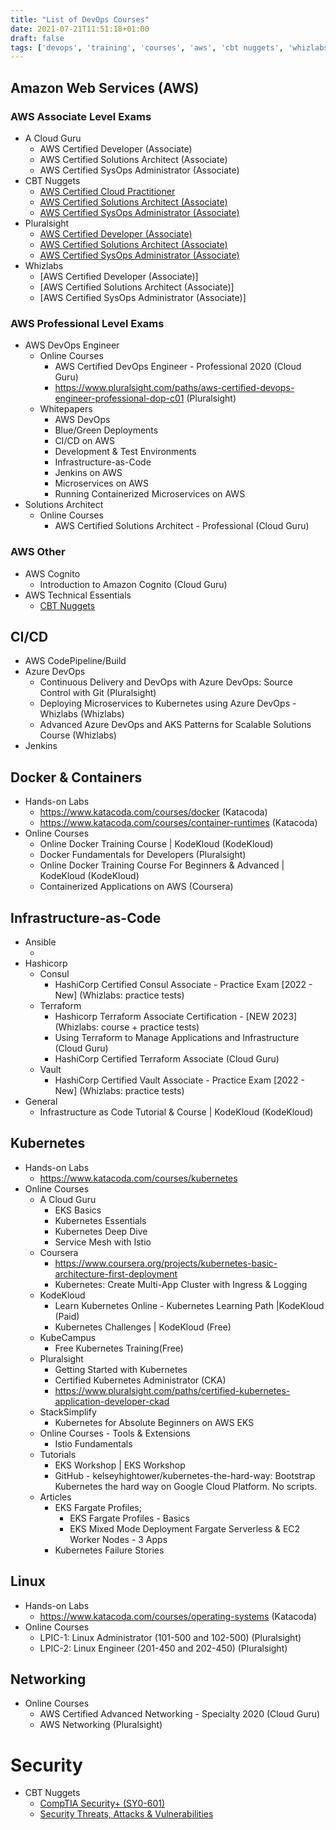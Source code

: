 ```yaml
---
title: "List of DevOps Courses"
date: 2021-07-21T11:51:18+01:00
draft: false
tags: ['devops', 'training', 'courses', 'aws', 'cbt nuggets', 'whizlabs', 'a cloud guru', 'docker', 'iac', 'k8s', 'linux', 'networking', 'security', 'cicd']
---
```


## Amazon Web Services (AWS)

### AWS Associate Level Exams
- A Cloud Guru
  - AWS Certified Developer (Associate)
  - AWS Certified Solutions Architect (Associate)
  - AWS Certified SysOps Administrator (Associate)
- CBT Nuggets
  - [AWS Certified Cloud Practitioner](https://www.cbtnuggets.com/it-training/aws/cloud-practitioner/)
  - [AWS Certified Solutions Architect (Associate)](https://www.cbtnuggets.com/it-training/aws/solutions-architect-associate/)
  - [AWS Certified SysOps Administrator (Associate)](https://www.cbtnuggets.com/it-training/aws/sysops-administrator-associate/)
- Pluralsight
  - [AWS Certified Developer (Associate)](https://www.pluralsight.com/paths/aws-certified-developer-associate)
  - [AWS Certified Solutions Architect (Associate)](https://www.pluralsight.com/paths/aws-certified-solutions-architect-associate)
  - [AWS Certified SysOps Administrator (Associate)](https://www.pluralsight.com/paths/aws-certified-sysops-administrator-associate-soa-c02)
- Whizlabs
  - [AWS Certified Developer (Associate)]
  - [AWS Certified Solutions Architect (Associate)]
  - [AWS Certified SysOps Administrator (Associate)]

### AWS Professional Level Exams
- AWS DevOps Engineer
  - Online Courses
    - AWS Certified DevOps Engineer - Professional 2020 (Cloud Guru)
    - https://www.pluralsight.com/paths/aws-certified-devops-engineer-professional-dop-c01 (Pluralsight)
  - Whitepapers
    - AWS DevOps
    - Blue/Green Deployments
    - CI/CD on AWS
    - Development & Test Environments
    - Infrastructure-as-Code
    - Jenkins on AWS
    - Microservices on AWS
    - Running Containerized Microservices on AWS
- Solutions Architect
  - Online Courses
    - AWS Certified Solutions Architect - Professional (Cloud Guru)

### AWS Other
- AWS Cognito
  - Introduction to Amazon Cognito (Cloud Guru)
- AWS Technical Essentials
  - [CBT Nuggets](https://www.cbtnuggets.com/blog/career/career-progression/new-course-aws-technical-essentials/)

## CI/CD
- AWS CodePipeline/Build
- Azure DevOps
  - Continuous Delivery and DevOps with Azure DevOps: Source Control with Git (Pluralsight)
  - Deploying Microservices to Kubernetes using Azure DevOps - Whizlabs (Whizlabs)
  - Advanced Azure DevOps and AKS Patterns for Scalable Solutions Course (Whizlabs)
- Jenkins

## Docker & Containers
- Hands-on Labs
  - https://www.katacoda.com/courses/docker (Katacoda)
  - https://www.katacoda.com/courses/container-runtimes (Katacoda)
- Online Courses
  - Online Docker Training Course | KodeKloud (KodeKloud)
  - Docker Fundamentals for Developers (Pluralsight)
  - Online Docker Training Course For Beginners & Advanced | KodeKloud (KodeKloud)
  - Containerized Applications on AWS  (Coursera)

## Infrastructure-as-Code
- Ansible
  - <here>
- Hashicorp
  - Consul
    - HashiCorp Certified Consul Associate - Practice Exam [2022 - New] (Whizlabs: practice tests)
  - Terraform
    - Hashicorp Terraform Associate Certification - [NEW 2023] (Whizlabs: course + practice tests)
    - Using Terraform to Manage Applications and Infrastructure (Cloud Guru)
    - HashiCorp Certified Terraform Associate (Cloud Guru)
  - Vault
    - HashiCorp Certified Vault Associate - Practice Exam [2022 - New] (Whizlabs: practice tests)
- General
  - Infrastructure as Code Tutorial & Course | KodeKloud (KodeKloud)

## Kubernetes
- Hands-on Labs
  - https://www.katacoda.com/courses/kubernetes 
- Online Courses
  - A Cloud Guru
    - EKS Basics 
    - Kubernetes Essentials 
    - Kubernetes Deep Dive 
    - Service Mesh with Istio 
  - Coursera
    - https://www.coursera.org/projects/kubernetes-basic-architecture-first-deployment 
    - Kubernetes: Create Multi-App Cluster with Ingress & Logging 
  - KodeKloud
    - Learn Kubernetes Online - Kubernetes Learning Path |KodeKloud  (Paid)
    - Kubernetes Challenges | KodeKloud (Free)
  - KubeCampus
    - Free Kubernetes Training(Free) 
  - Pluralsight
    - Getting Started with Kubernetes 
    - Certified Kubernetes Administrator (CKA) 
    - https://www.pluralsight.com/paths/certified-kubernetes-application-developer-ckad 
  - StackSimplify
    - Kubernetes for Absolute Beginners on AWS EKS 
  - Online Courses - Tools & Extensions
    - Istio Fundamentals 
  - Tutorials
    - EKS Workshop | EKS Workshop 
    - GitHub - kelseyhightower/kubernetes-the-hard-way: Bootstrap Kubernetes the hard way on Google Cloud Platform. No scripts. 
  - Articles
    - EKS Fargate Profiles;
      - EKS Fargate Profiles - Basics
      - EKS Mixed Mode Deployment Fargate Serverless & EC2 Worker Nodes - 3 Apps
    - Kubernetes Failure Stories 

## Linux
- Hands-on Labs
  - https://www.katacoda.com/courses/operating-systems (Katacoda)
- Online Courses
  - LPIC-1: Linux Administrator (101-500 and 102-500) (Pluralsight)
  - LPIC-2: Linux Engineer (201-450 and 202-450) (Pluralsight)

## Networking
- Online Courses
  - AWS Certified Advanced Networking - Specialty 2020 (Cloud Guru)
  - AWS Networking (Pluralsight)

# Security
- CBT Nuggets
  - [CompTIA Security+ (SY0-601)](https://www.cbtnuggets.com/it-training/comptia/security-plus/)
  - [Security Threats, Attacks & Vulnerabilities](https://www.cbtnuggets.com/it-training/comptia/security-threats-attacks-vulnerabilities/)

